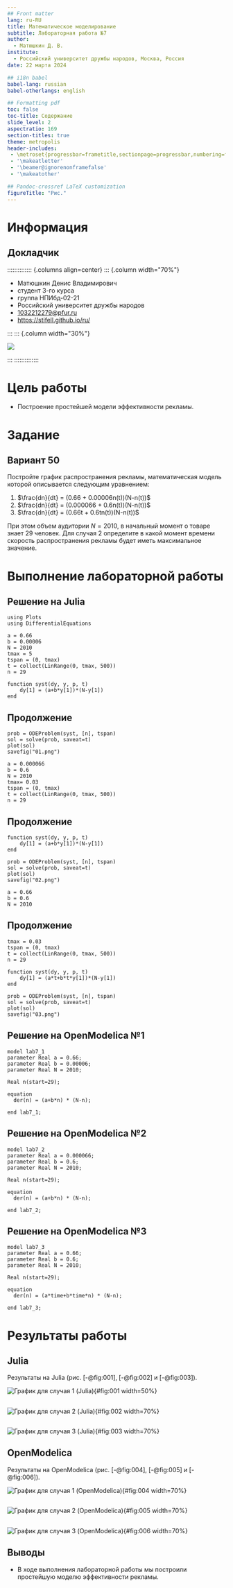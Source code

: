 ```yaml
---
## Front matter
lang: ru-RU
title: Математическое моделирование
subtitle: Лабораторная работа №7
author:
  - Матюшкин Д. В.
institute:
  - Российский университет дружбы народов, Москва, Россия
date: 22 марта 2024

## i18n babel
babel-lang: russian
babel-otherlangs: english

## Formatting pdf
toc: false
toc-title: Содержание
slide_level: 2
aspectratio: 169
section-titles: true
theme: metropolis
header-includes:
 - \metroset{progressbar=frametitle,sectionpage=progressbar,numbering=fraction}
 - '\makeatletter'
 - '\beamer@ignorenonframefalse'
 - '\makeatother'

## Pandoc-crossref LaTeX customization
figureTitle: "Рис."
---
```


# Информация

## Докладчик

:::::::::::::: {.columns align=center}
::: {.column width="70%"}

  * Матюшкин Денис Владимирович
  * студент 3-го курса
  * группа НПИбд-02-21
  * Российский университет дружбы народов
  * [1032212279@pfur.ru](mailto:1032212279@pfur.ru)
  * <https://stifell.github.io/ru/>

:::
::: {.column width="30%"}

![](./image/mat.jpg)

:::
::::::::::::::

# Цель работы

- Построение простейшей модели эффективности рекламы. 

# Задание

## Вариант 50

Постройте график распространения рекламы, математическая модель которой описывается следующим уравнением:

1. $\frac{dn}{dt} = (0.66 + 0.00006n(t))(N-n(t))$
2. $\frac{dn}{dt} = (0.000066 + 0.6n(t))(N-n(t))$
3. $\frac{dn}{dt} = (0.66t + 0.6tn(t))(N-n(t))$

При этом объем аудитории $N = 2010$, в начальный момент о товаре знает 29 человек. Для случая 2 определите в какой момент времени скорость распространения рекламы будет иметь максимальное значение.

# Выполнение лабораторной работы

## Решение на Julia

```
using Plots
using DifferentialEquations

a = 0.66
b = 0.00006
N = 2010
tmax = 5
tspan = (0, tmax)
t = collect(LinRange(0, tmax, 500))
n = 29

function syst(dy, y, p, t)
    dy[1] = (a+b*y[1])*(N-y[1])
end
```

## Продолжение

```
prob = ODEProblem(syst, [n], tspan)
sol = solve(prob, saveat=t)
plot(sol)
savefig("01.png")

a = 0.000066
b = 0.6
N = 2010
tmax= 0.03
tspan = (0, tmax)
t = collect(LinRange(0, tmax, 500))
n = 29
```

## Продолжение

```
function syst(dy, y, p, t)
    dy[1] = (a+b*y[1])*(N-y[1])
end

prob = ODEProblem(syst, [n], tspan)
sol = solve(prob, saveat=t)
plot(sol)
savefig("02.png")

a = 0.66
b = 0.6
N = 2010
```

## Продолжение

```
tmax = 0.03
tspan = (0, tmax)
t = collect(LinRange(0, tmax, 500))
n = 29

function syst(dy, y, p, t)
    dy[1] = (a*t+b*t*y[1])*(N-y[1])
end

prob = ODEProblem(syst, [n], tspan)
sol = solve(prob, saveat=t)
plot(sol)
savefig("03.png")
```

## Решение на OpenModelica №1

```
model lab7_1
parameter Real a = 0.66;
parameter Real b = 0.00006;
parameter Real N = 2010;

Real n(start=29);

equation
  der(n) = (a+b*n) * (N-n);
  
end lab7_1;
```

## Решение на OpenModelica №2

```
model lab7_2
parameter Real a = 0.000066;
parameter Real b = 0.6;
parameter Real N = 2010;

Real n(start=29);

equation
  der(n) = (a+b*n) * (N-n);
  
end lab7_2;
```

## Решение на OpenModelica №3

```
model lab7_3
parameter Real a = 0.66;
parameter Real b = 0.6;
parameter Real N = 2010;

Real n(start=29);

equation
  der(n) = (a*time+b*time*n) * (N-n);
  
end lab7_3;
```

# Результаты работы

## Julia

Результаты на Julia (рис. [-@fig:001], [-@fig:002] и [-@fig:003]).

![График для случая 1 (Julia)](../report/image/01.png){#fig:001 width=50%}

##

![График для случая 2 (Julia)](../report/image/02.png){#fig:002 width=70%}

##

![График для случая 3 (Julia)](../report/image/03.png){#fig:003 width=70%}

## OpenModelica

Результаты на OpenModelica (рис. [-@fig:004], [-@fig:005] и [-@fig:006]).

![График для случая 1 (OpenModelica)](../report/image/04.png){#fig:004 width=70%}

##

![График для случая 2 (OpenModelica)](../report/image/05.png){#fig:005 width=70%}

##

![График для случая 3 (OpenModelica)](../report/image/06.png){#fig:006 width=70%}

## Выводы

- В ходе выполнения лабораторной работы мы построили простейшую моделю эффективности рекламы.